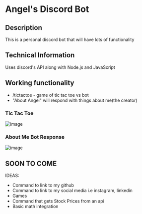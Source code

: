 # Angel's Discord Bot

## Description
This is a personal discord bot that will have lots of functionality

## Technical Information
Uses discord's API along with Node.js and JavaScript
## Working functionality
- /tictactoe - game of tic tac toe vs bot
- "About Angel" will respond with things about me(the creator)

### Tic Tac Toe

![image](https://user-images.githubusercontent.com/71116096/164398466-3b2910c0-eecc-4d5a-b5b7-0358d224055a.png)

### About Me Bot Response

![image](https://user-images.githubusercontent.com/71116096/164403139-d1d2c7e5-7405-4e46-9659-d1a8988a51ad.png)

## SOON TO COME

IDEAS:
- Command to link to my github
- Command to link to my social media i.e instagram, linkedin
- Games
- Command that gets Stock Prices from an api
- Basic math integration
